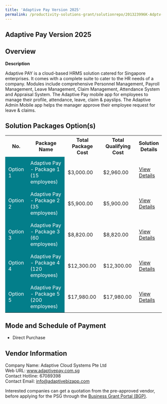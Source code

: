 ```yaml
---
title: 'Adaptive Pay Version 2025'
permalink: /productivity-solutions-grant/solutionrepo/201323996K-Adptv-Py-v-2025-G
---
```


## Adaptive Pay Version 2025

## Overview

**Description**

Adaptive PAY is a cloud-based HRMS solution catered for Singapore enterprises. It comes with a complete suite to cater to the HR needs of a company. Modules include comprehensive Personnel Management, Payroll Management, Leave Management, Claim Management, Attendance System and Appraisal System. The Adaptive Pay mobile app for employees to manage their profile, attendance, leave, claim & payslips. The Adaptive Admin Mobile app helps the manager approve their employee request for leave & claims.

## Solution Packages Option(s)

<table>
<tr>
<th><b>No.</b></th>
<th><b>Package Name</b></th>
<th><b>Total Package Cost</b></th>
<th><b>Total Qualifying Cost</b></th>
<th><b>Solution Details</b></th>
</tr>
<tr>
<td style='padding: 10px; background-color: #037E8A; color: #FFFFFF;'>Option 1</td>
<td style='padding: 10px; background-color: #037E8A; color: #FFFFFF;'>Adaptive Pay - Package 1 (15 employees)</td>
<td style='padding: 10px;'>$3,000.00</td>
<td style='padding: 10px;'>$2,960.00</td>
<td style='padding: 10px;'><a href='/psg/Adaptive_Pay_13062024_Desensitised_Annex3_Part1.pdf' target='_blank'>View Details</a></td>
</tr>
<tr>
<td style='padding: 10px; background-color: #037E8A; color: #FFFFFF;'>Option 2</td>
<td style='padding: 10px; background-color: #037E8A; color: #FFFFFF;'>Adaptive Pay - Package 2 (35 employees)</td>
<td style='padding: 10px;'>$5,900.00</td>
<td style='padding: 10px;'>$5,900.00</td>
<td style='padding: 10px;'><a href='/psg/Adaptive_Pay_13062024_Desensitised_Annex3_Part2.pdf' target='_blank'>View Details</a></td>
</tr>
<tr>
<td style='padding: 10px; background-color: #037E8A; color: #FFFFFF;'>Option 3</td>
<td style='padding: 10px; background-color: #037E8A; color: #FFFFFF;'>Adaptive Pay - Package 3 (60 employees)</td>
<td style='padding: 10px;'>$8,820.00</td>
<td style='padding: 10px;'>$8,820.00</td>
<td style='padding: 10px;'><a href='/psg/Adaptive_Pay_13062024_Desensitised_Annex3_Part3.pdf' target='_blank'>View Details</a></td>
</tr>
<tr>
<td style='padding: 10px; background-color: #037E8A; color: #FFFFFF;'>Option 4</td>
<td style='padding: 10px; background-color: #037E8A; color: #FFFFFF;'>Adaptive Pay - Package 4 (120 employees)</td>
<td style='padding: 10px;'>$12,300.00</td>
<td style='padding: 10px;'>$12,300.00</td>
<td style='padding: 10px;'><a href='/psg/Adaptive_Pay_13062024_Desensitised_Annex3_Part4.pdf' target='_blank'>View Details</a></td>
</tr>
<tr>
<td style='padding: 10px; background-color: #037E8A; color: #FFFFFF;'>Option 5</td>
<td style='padding: 10px; background-color: #037E8A; color: #FFFFFF;'>Adaptive Pay - Package 5 (200 employees)</td>
<td style='padding: 10px;'>$17,980.00</td>
<td style='padding: 10px;'>$17,980.00</td>
<td style='padding: 10px;'><a href='/psg/Adaptive_Pay_13062024_Desensitised_Annex3_Part5.pdf' target='_blank'>View Details</a></td>
</tr>
</table>

## Mode and Schedule of Payment

 - Direct Purchase

## Vendor Information

 Company Name: Adaptive Cloud Systems Pte Ltd<br>Web URL: www.adaptivepay.com.sg <br>Contact Hotline: 67089398 <br>Contact Email: info@adaptivebizapp.com <br>

Interested companies can get a quotation from the pre-approved vendor, before applying for the PSG through the <a href='https://www.businessgrants.gov.sg/' target='_blank' rel='noopener'>Business Grant Portal (BGP)</a>.

<script src="/jquery/resize-tables.js"></script>

